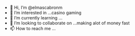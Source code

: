 - 👋 Hi, I’m @elmascabronm
- 👀 I’m interested in ...casino gaming
- 🌱 I’m currently learning ...
- 💞️ I’m looking to collaborate on ...making alot of money fast
- 📫 How to reach me ...

<!---
elmascabronm/elmascabronm is a ✨ special ✨ repository because its `README.md` (this file) appears on your GitHub profile.
You can click the Preview link to take a look at your changes.
--->
